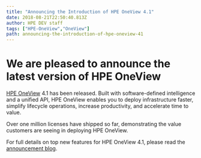 ```yaml
---
title: "Announcing the Introduction of HPE OneView 4.1"
date: 2018-08-21T22:50:40.813Z
author: HPE DEV staff 
tags: ["HPE-OneView","OneView"]
path: announcing-the-introduction-of-hpe-oneview-41
---
```

# We are pleased to announce the latest version of HPE OneView

[HPE OneView](https://www.hpe.com/info/oneview) 4.1 has been released. Built with software-defined intelligence and a unified API, HPE OneView enables you to deploy infrastructure faster, simplify lifecycle operations, increase productivity, and accelerate time to value. 

Over one million licenses have shipped so far, demonstrating the value customers are seeing in deploying HPE OneView.

For full details on top new features for HPE OneView 4.1, please read the [announcement blog](https://community.hpe.com/t5/Shifting-to-Software-Defined/HPE-simplifies-infrastructure-management-with-announcement-of/ba-p/7004750#.W3yUt-hKj4a).
